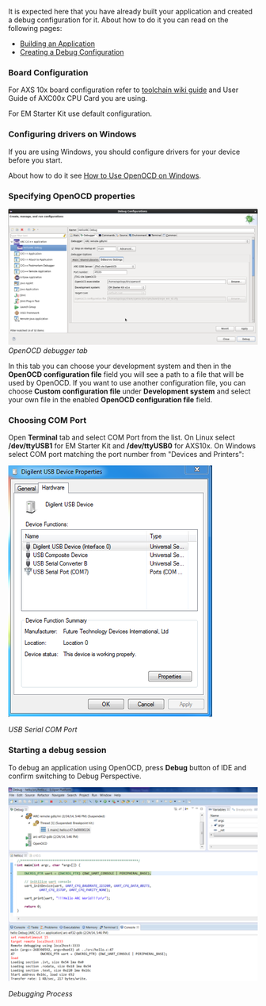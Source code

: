 
It is expected here that you have already built your application and created a
 debug configuration for it. About how to do it you can read on the following
pages:
* [Building an Application](Building-User-Guide)
* [Creating a Debug Configuration](Creating-a-Debug-Configuration)

### Board Configuration

For AXS 10x board configuration refer to [toolchain wiki
guide](https://github.com/foss-for-synopsys-dwc-arc-processors/toolchain/wiki/AXS-SDP-and-OpenOCD#board-configuration)
and User Guide of AXC00x CPU Card you are using.

For EM Starter Kit use default configuration.

### Configuring drivers on Windows

If you are using Windows, you should configure drivers for your device before
you start.

About how to do it see [How to Use OpenOCD on
Windows](How-to-Use-OpenOCD-on-Windows).

### Specifying OpenOCD properties

![OpenOCD debugger tab](images/debugging/openocd/openocd_tab.png)
_OpenOCD debugger tab_

In this tab you can choose your development system and then in the **OpenOCD
 configuration file** field you will see a path to a file that will be used by
OpenOCD. If you want to use another configuration file, you can choose **Custom
configuration file** under **Development system** and select your own file in the
enabled **OpenOCD configuration file** field.

### Choosing COM Port

Open **Terminal** tab and select COM Port from the list. On Linux select
**/dev/ttyUSB1** for EM Starter Kit and **/dev/ttyUSB0** for AXS10x. On Windows
select COM port matching the port number from "Devices and Printers":

![USB Serial COM Port](images/debugging/serial_port_window.png)

   _USB Serial COM Port_


### Starting a debug session

To debug an application using OpenOCD, press **Debug** button of IDE and confirm
switching to Debug Perspective.

![Debugging Process](images/debugging/openocd/debugging_process.png)

  _Debugging Process_
